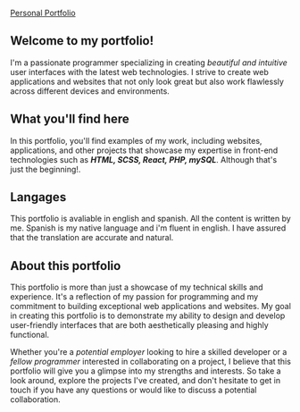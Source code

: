 [Personal Portfolio]()

## Welcome to my portfolio!

I'm a passionate programmer specializing in creating _beautiful and intuitive_ user interfaces with the latest web technologies. I strive to create web applications and websites that not only look great but also work flawlessly across different devices and environments.

## What you'll find here

In this portfolio, you'll find examples of my work, including websites, applications, and other projects that showcase my expertise in front-end technologies such as **_HTML, SCSS, React, PHP, mySQL_**. Although that's just the beginning!.

## Langages

This portfolio is avaliable in english and spanish. All the content is written by me. Spanish is my native language and i'm fluent in english. I have assured that the translation are accurate and natural.

## About this portfolio

This portfolio is more than just a showcase of my technical skills and experience. It's a reflection of my passion for programming and my commitment to building exceptional web applications and websites. My goal in creating this portfolio is to demonstrate my ability to design and develop user-friendly interfaces that are both aesthetically pleasing and highly functional.

Whether you're a _potential employer_ looking to hire a skilled developer or a _fellow programmer_ interested in collaborating on a project, I believe that this portfolio will give you a glimpse into my strengths and interests. So take a look around, explore the projects I've created, and don't hesitate to get in touch if you have any questions or would like to discuss a potential collaboration.

